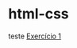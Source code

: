 # html-css
teste
<a href="https://andreonyszko.github.io/html-css/exercícios/ex001/index.html">Exercício 1</a>